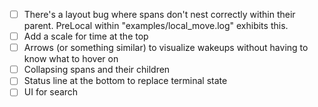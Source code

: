 - [ ] There's a layout bug where spans don't nest correctly within their parent. PreLocal within "examples/local_move.log" exhibits this.
- [ ] Add a scale for time at the top
- [ ] Arrows (or something similar) to visualize wakeups without having to know what to hover on
- [ ] Collapsing spans and their children
- [ ] Status line at the bottom to replace terminal state
- [ ] UI for search
